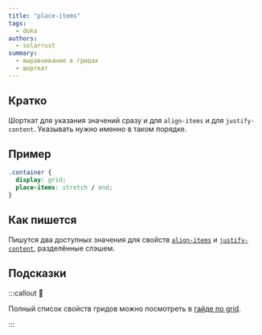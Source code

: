 ```yaml
---
title: "place-items"
tags:
  - doka
authors:
  - solarrust
summary:
  - выравнивание в гридах
  - шорткат
---
```


## Кратко

Шорткат для указания значений сразу и для `align-items` и для `justify-content`. Указывать нужно именно в таком порядке.

## Пример

```css
.container {
  display: grid;
  place-items: stretch / end;
}
```

## Как пишется

Пишутся два доступных значения для свойств [`align-items`](/css/align-items) и [`justify-content`](/css/justify-content), разделённые слэшем.

## Подсказки

:::callout 📝

Полный список свойств гридов можно посмотреть в [гайде по grid](/css/grid-guide/).

:::
